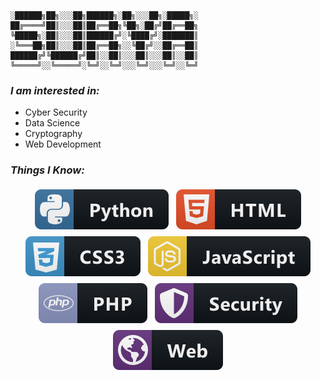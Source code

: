 ```

░██████╗██╗░░░██╗██████╗░██╗░░░██╗░█████╗░
██╔════╝██║░░░██║██╔══██╗╚██╗░██╔╝██╔══██╗
╚█████╗░██║░░░██║██████╔╝░╚████╔╝░███████║
░╚═══██╗██║░░░██║██╔══██╗░░╚██╔╝░░██╔══██║
██████╔╝╚██████╔╝██║░░██║░░░██║░░░██║░░██║
╚═════╝░░╚═════╝░╚═╝░░╚═╝░░░╚═╝░░░╚═╝░░╚═╝
```

### _I am interested in:_ 
 - Cyber Security
 - Data Science
 - Cryptography
 - Web Development
 
 
 ### _Things I Know:_
<p align="center">
  <img src="https://raw.githubusercontent.com/MikeCodesDotNET/ColoredBadges/master/svg/dev/languages/python.svg" alt="Python" style="margin:4px">
   <img src="https://github.com/MikeCodesDotNET/ColoredBadges/blob/master/svg/dev/languages/html.svg" alt="HTML" style="margin:4px">
   <img src="https://github.com/MikeCodesDotNET/ColoredBadges/blob/master/svg/dev/languages/css3.svg" alt="CSS" style="margin:4px">
   <img src="https://github.com/MikeCodesDotNET/ColoredBadges/blob/master/svg/dev/languages/js.svg" alt="JavaScript" style="margin:4px">
   <img src="https://github.com/MikeCodesDotNET/ColoredBadges/blob/master/svg/dev/languages/php.svg" alt="PHP" style="margin:4px">
   <img src="https://github.com/MikeCodesDotNET/ColoredBadges/blob/master/svg/dev/misc/security.svg" alt="CyberSecurity" style="margin:4px">
   <img src="https://github.com/MikeCodesDotNET/ColoredBadges/blob/master/svg/dev/misc/web.svg" alt="Web Development" style="margin:4px">
   

